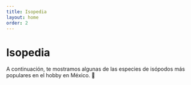 ```yaml
---
title: Isopedia
layout: home
order: 2
---
```


# Isopedia

A continuación, te mostramos algunas de las especies de isópodos más populares en el hobby en México. 🥰
